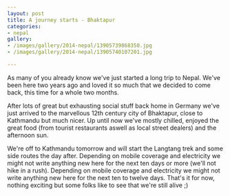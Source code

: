 ```yaml
---
layout: post
title: A journey starts - Bhaktapur
categories:
- nepal
gallery:
- /images/gallery/2014-nepal/13905739868350.jpg
- /images/gallery/2014-nepal/13905740107201.jpg

---
```

As many of you already know we've just started a long trip to Nepal. We've been here two years ago and loved it so much that we decided to come back, this time for a whole two months. 

After lots of great but exhausting social stuff back home in Germany we've just arrived to the marvellous 12th century city of Bhaktapur, close to Kathmandu but much nicer. Up until now we've mostly chilled, enjoyed the great food (from tourist restaurants aswell as local street dealers) and the afternoon sun. 

We're off to Kathmandu tomorrow and will start the Langtang trek and some side routes the day after. 
Depending on mobile coverage and electricity we might not write anything new here for the next ten days or more (we'll not hike in a rush). Depending on mobile coverage and electricity we might not write anything new here for the next ten to twelve days.
That's it for now, nothing exciting but some folks like to see that we're still alive ;)

